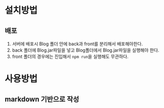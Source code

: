 # 설치방법
## 배포
1. 서버에 배포시 Blog 폴더 안에 back과 front를 분리해서 배포해야한다.
2. back 폴더에 Blog.jar파일을 넣고 Blog폴더에서 Blog.jar파일을 실행해야 한다.
3. front 폴더의 경우에는 진입해서 `npm run`을 실행해도 무관하다.

# 사용방법
## markdown 기반으로 작성


